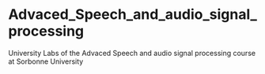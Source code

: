 # Advaced_Speech_and_audio_signal_processing
University Labs of the Advaced Speech and audio signal processing course at Sorbonne University
